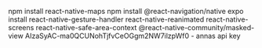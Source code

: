 npm install react-native-maps
npm install @react-navigation/native
expo install react-native-gesture-handler react-native-reanimated react-native-screens react-native-safe-area-context @react-native-community/masked-view
AIzaSyAC-ma0QCUNohTjfvCeOGgm2NW7ilzpWf0 - annas api key